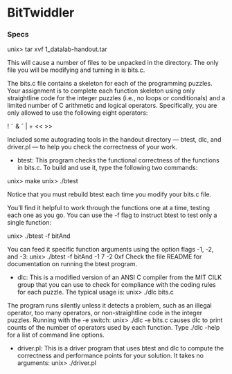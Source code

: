 # BitTwiddler

### Specs

unix> tar xvf 1_datalab-handout.tar

This will cause a number of files to be unpacked in the directory. The only file you will be modifying and
turning in is bits.c.

The bits.c file contains a skeleton for each of the programming puzzles. Your assignment is to complete
each function skeleton using only straightline code for the integer puzzles (i.e., no loops or conditionals)
and a limited number of C arithmetic and logical operators. Specifically, you are only allowed to use the
following eight operators:

! ˜ & ˆ | + << >>

Included some autograding tools in the handout directory — btest, dlc, and driver.pl — to help you check the correctness of your work.

* btest: This program checks the functional correctness of the functions in bits.c. To build and use it, type the following two commands:

unix> make unix> ./btest

Notice that you must rebuild btest each time you modify your bits.c file.

You’ll find it helpful to work through the functions one at a time, testing each one as you go. You can use the -f flag to instruct btest to test only a single function:

unix> ./btest -f bitAnd

You can feed it specific function arguments using the option flags -1, -2, and -3:
unix> ./btest -f bitAnd -1 7 -2 0xf
Check the file README for documentation on running the btest program.
* dlc: This is a modified version of an ANSI C compiler from the MIT CILK group that you can use
to check for compliance with the coding rules for each puzzle. The typical usage is:
unix> ./dlc bits.c


The program runs silently unless it detects a problem, such as an illegal operator, too many operators,
or non-straightline code in the integer puzzles. Running with the -e switch:
unix> ./dlc -e bits.c
causes dlc to print counts of the number of operators used by each function. Type ./dlc -help
for a list of command line options.
* driver.pl: This is a driver program that uses btest and dlc to compute the correctness and
performance points for your solution. It takes no arguments:
unix> ./driver.pl




